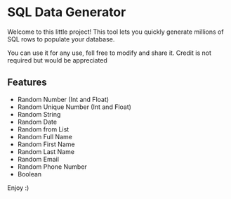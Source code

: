 # SQL Data Generator

Welcome to this little project! This tool lets you quickly generate millions of SQL rows to populate your database.

You can use it for any use, fell free to modify and share it.
Credit is not required but would be appreciated

## Features

- Random Number (Int and Float)
- Random Unique Number (Int and Float)
- Random String
- Random Date
- Random from List
- Random Full Name
- Random First Name
- Random Last Name
- Random Email
- Random Phone Number
- Boolean

Enjoy :)
